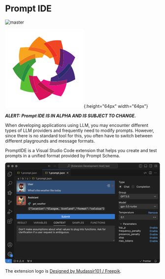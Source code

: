 # Prompt IDE

![master](https://github.com/prompt-native/prompt-ide/actions/workflows/github-actions-build.yml/badge.svg)

![logo](./assets/prompt-ide.png){:height="64px" width="64px"}

_**ALERT: Prompt IDE IS IN ALPHA AND IS SUBJECT TO CHANGE.**_

When developing applications using LLM, you may encounter different types of LLM providers and frequently need to modify prompts. However, since there is no standard tool for this, you often have to switch between different playgrounds and message formats.

PromptIDE is a Visual Studio Code extension that helps you create and test prompts in a unified format provided by Prompt Schema.

![](./screenshot.png)

The extension logo is <a href="http://www.freepik.com">Designed by Mudassir101 / Freepik</a>.
